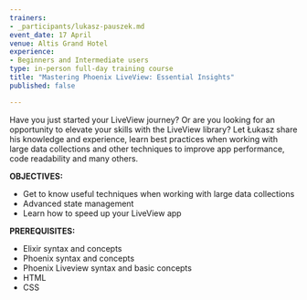 ```yaml
---
trainers:
- _participants/lukasz-pauszek.md
event_date: 17 April
venue: Altis Grand Hotel
experience:
- Beginners and Intermediate users
type: in-person full-day training course
title: "Mastering Phoenix LiveView: Essential Insights"
published: false

---
```

Have you just started your LiveView journey? Or are you looking for an opportunity to elevate your skills with the LiveView library? Let Łukasz share his knowledge and experience, learn best practices when working with large data collections and other techniques to improve app performance, code readability and many others.

**OBJECTIVES:**
- Get to know useful techniques when working with large data collections
- Advanced state management
- Learn how to speed up your LiveView app

**PREREQUISITES:**
- Elixir syntax and concepts
- Phoenix syntax and concepts
- Phoenix Liveview syntax and basic concepts
- HTML
- CSS